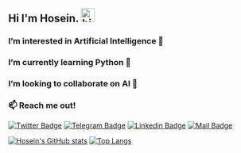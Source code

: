 
  ## Hi I'm Hosein. <img src="https://user-images.githubusercontent.com/1303154/88677602-1635ba80-d120-11ea-84d8-d263ba5fc3c0.gif" width="28px" alt="hi">
  ### I’m interested in Artificial Intelligence 👀
  ### I’m currently learning Python 🌱
  ### I’m looking to collaborate on AI 💞️
  ### :mailbox: Reach me out!

[![Twitter Badge](https://img.shields.io/badge/-@HoseinAhmadzad9-1ca0f1?style=flat&labelColor=1ca0f1&logo=twitter&logoColor=white&link=https://twitter.com/HoseinAhmadzad9)](https://twitter.com/@HoseinAhmadzad9) [![Telegram Badge](https://img.shields.io/badge/-@HoseinAhmadzade-289CCE?style=flat&labelColor=289CCE&logo=telegram&logoColor=white&link=https://t.me/HoseinAhmadzade)](https://t.me/HoseinAhmadzade) [![Linkedin Badge](https://img.shields.io/badge/-Hosein-0e76a8?style=flat&labelColor=0e76a8&logo=linkedin&logoColor=white)](https://www.linkedin.com/in/hosein-ahmadzade-55867b1b8) [![Mail Badge](https://img.shields.io/badge/-hoseinahmadzade2000-c0392b?style=flat&labelColor=c0392b&logo=gmail&logoColor=white)](mailto:hoseinahmadzade2000@gmail.com)

[![Hosein's GitHub stats](https://github-readme-stats.vercel.app/api?username=Hosein-Ahmadzade&show_icons=true&theme=tokyonight&count_private=true&include_all_commits=true)](https://github.com/anuraghazra/github-readme-stats) [![Top Langs](https://github-readme-stats.vercel.app/api/top-langs/?username=Hosein-Ahmadzade&theme=tokyonight)](https://github.com/anuraghazra/github-readme-stats)

<!---
Hosein-Ahmadzade/Hosein-Ahmadzade is a ✨ special ✨ repository because its `README.md` (this file) appears on your GitHub profile.
You can click the Preview link to take a look at your changes.
--->
